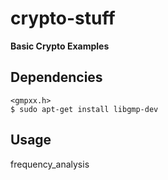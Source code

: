 # crypto-stuff

**Basic Crypto Examples**

**Dependencies**
---
```
<gmpxx.h>
$ sudo apt-get install libgmp-dev
```

**Usage**
---

frequency_analysis

